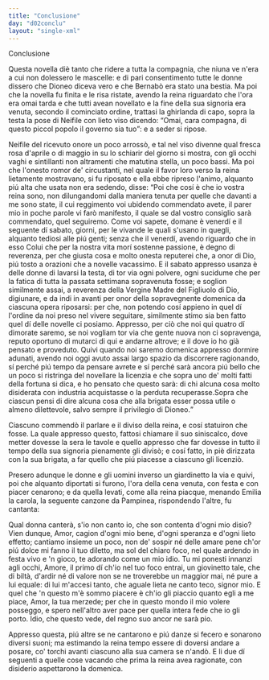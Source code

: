 ```yaml
---
title: "Conclusione"
day: "d02conclu"
layout: "single-xml"
---
```

<div id="d02conclu" type="conclusion" who="author">
<head>Conclusione</head>
<p>
<milestone id="p02970001"/>Questa novella diè tanto che ridere a tutta la compagnia, che niuna ve n'era a cui non dolessero le mascelle: e di pari consentimento tutte le donne dissero che 
          <name persref="dioneo" type="person">Dioneo</name> diceva vero e che 
          <name persref="bernabo" type="person">Bernabò</name> era stato una bestia. 
          <milestone id="p02970002"/>Ma poi che la novella fu finita e le risa ristate, avendo la 
          <name persref="filomena" type="person">reina</name> riguardato che l'ora era omai tarda e che tutti avean novellato e la fine della sua signoria era venuta, secondo il cominciato ordine, trattasi la ghirlanda di capo, sopra la testa la pose di 
          <name persref="neifile" type="person">Neifile</name> con lieto viso dicendo: 
          <q direct="unspecified" who="filomena">Omai, cara compagna, di questo piccol popolo il governo sia tuo</q>: e a seder si ripose.</p>
<p>
<milestone id="p02970003"/>
<name persref="neifile" type="person">Neifile</name> del ricevuto onore un poco arrossò, e tal nel viso divenne qual fresca rosa d'aprile o di maggio in su lo schiarir del giorno si mostra, con gli occhi vaghi e sintillanti non altramenti che matutina stella, un poco bassi. Ma poi che l'onesto romor de' circustanti, nel quale il favor loro verso la reina lietamente mostravano, si fu riposato e ella ebbe ripreso l'animo, alquanto piú alta che usata non era sedendo, disse: 
          <milestone id="p02970004"/>
<q direct="unspecified" who="neifile">Poi che cosí è che io vostra reina sono, non dilungandomi dalla maniera tenuta per quelle che davanti a me sono state, il cui reggimento voi ubidendo commendato avete, il parer mio in poche parole vi farò manifesto, il quale se dal vostro consiglio sarà commendato, quel seguiremo. 
          <milestone id="p02970005"/>Come voi sapete, domane è venerdí e il seguente dí sabato, giorni, per le vivande le quali s'usano in quegli, alquanto tediosi alle piú genti; senza che il venerdí, avendo riguardo che in esso Colui che per la nostra vita morí sostenne passione, è degno di reverenza, per che giusta cosa e molto onesta reputerei che, a onor di Dio, piú tosto a orazioni che a novelle vacassimo. 
          <milestone id="p02970006"/>E il sabato appresso usanza è delle donne di lavarsi la testa, di tor via ogni polvere, ogni sucidume che per la fatica di tutta la passata settimana sopravenuta fosse; e soglion similmente assai, a reverenza della Vergine Madre del Figliuolo di Dio, digiunare, e da indi in avanti per onor della sopravegnente domenica da ciascuna opera riposarsi: per che, non potendo cosí appieno in quel dí l'ordine da noi preso nel vivere seguitare, similmente stimo sia ben fatto quel dí delle novelle ci posiamo. 
          <milestone id="p02970007"/>Appresso, per ciò che noi qui quatro dí dimorate saremo, se noi vogliam tor via che gente nuova non ci sopravenga, reputo oportuno di mutarci di qui e andarne altrove; e il dove io ho già pensato e proveduto. 
          <milestone id="p02970008"/>Quivi quando noi saremo domenica appresso dormire adunati, avendo noi oggi avuto assai largo spazio da discorrere ragionando, sí perché piú tempo da pensare avrete e sí perché sarà ancora piú bello che un poco si ristringa del novellare la licenzia e che sopra uno de' molti fatti della fortuna si dica, e ho pensato che questo sarà: 
          <milestone id="p02970009"/>
<seg type="topic">di chi alcuna cosa molto disiderata con industria acquistasse o la perduta recuperasse.</seg>Sopra che ciascun pensi di dire alcuna cosa che alla brigata esser possa utile o almeno dilettevole, salvo sempre il privilegio di 
          <name persref="dioneo" type="person">Dioneo</name>.</q></p>
<p>
<milestone id="p02970010"/>Ciascuno commendò il parlare e il diviso della 
          <name persref="neifile" type="person">reina</name>, e cosí statuiron che fosse. La quale appresso questo, fattosi chiamare il suo siniscalco, dove metter dovesse la sera le tavole e quello appresso che far dovesse in tutto il tempo della sua signoria pienamente gli divisò; e cosí fatto, in piè dirizzata con la sua brigata, a far quello che piú piacesse a ciascuno gli licenziò.</p>
<p>
<milestone id="p02970011"/>Presero adunque le donne e gli uomini inverso un 
          <name placeref="giardinetto-c02" type="place">giardinetto</name> la via e quivi, poi che alquanto diportati si furono, l'ora della cena venuta, con festa e con piacer cenarono; e da quella levati, come alla 
          <name persref="neifile" type="person">reina</name> piacque, menando 
          <name persref="emilia" type="person">Emilia</name> la carola, la seguente canzone da 
          <name persref="pampinea" type="person">Pampinea</name>, rispondendo l'altre, fu cantanta:</p>
<div3 type="song" who="pampinea">
<lg>
<milestone id="p02970012"/>
<l>Qual donna canterà, s'io non canto io,</l>
<l>che son contenta d'ogni mio disio?</l>
</lg>
<lg>
<milestone id="p02970013"/>
<l>Vien dunque, Amor, cagion d'ogni mio bene,</l>
<l>d'ogni speranza e d'ogni lieto effetto;</l>
<l>cantiamo insieme un poco,</l>
<l>non de' sospir né delle amare pene</l>
<l>ch'or piú dolce mi fanno il tuo diletto,</l>
<l>ma sol del chiaro foco,</l>
<l>nel quale ardendo in festa vivo e 'n gioco,</l>
<l>te adorando come un mio idio.</l>
</lg>
<lg>
<milestone id="p02970014"/>
<l>Tu mi ponesti innanzi agli occhi, Amore,</l>
<l>il primo dí ch'io nel tuo foco entrai,</l>
<l>un giovinetto tale,</l>
<l>che di biltà, d'ardir né di valore</l>
<l>non se ne troverebbe un maggior mai,</l>
<l>né pure a lui equale:</l>
<l>di lui m'accesi tanto, che aguale</l>
<l>lieta ne canto teco, signor mio.</l>
</lg>
<lg>
<milestone id="p02970015"/>
<l>E quel che 'n questo m'è sommo piacere</l>
<l>è ch'io gli piaccio quanto egli a me piace,</l>
<l>Amor, la tua merzede;</l>
<l>per che in questo mondo il mio volere</l>
<l>posseggo, e spero nell'altro aver pace</l>
<l>per quella intera fede</l>
<l>che io gli porto. Idio, che questo vede,</l>
<l>del regno suo ancor ne sarà pio.</l>
</lg>
</div3>
<p>
<milestone id="p02970016"/>Appresso questa, piú altre se ne cantarono e piú danze si fecero e sonarono diversi suoni; ma estimando la 
          <name persref="neifile" type="person">reina</name> tempo essere di doversi andare a posare, co' torchi avanti ciascuno alla sua camera se n'andò. E li due dí seguenti a quelle cose vacando che prima la reina avea ragionate, con disiderio aspettarono la domenica.</p>
</div>